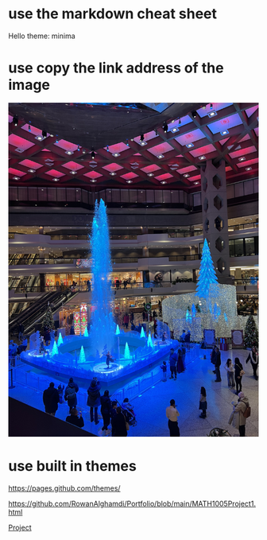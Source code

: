 # use the markdown cheat sheet 
Hello 
theme: minima
# use copy the link address of the image 
![](/images/IMG_1942.jpeg)

# use built in themes 
https://pages.github.com/themes/

https://github.com/RowanAlghamdi/Portfolio/blob/main/MATH1005Project1.html
<p><a href="MATH1005Project1.html">Project</a>
